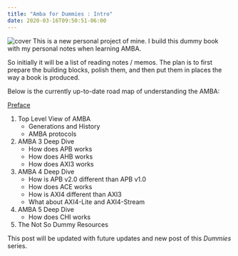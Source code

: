```yaml
---
title: "Amba for Dummies : Intro"
date: 2020-03-16T09:50:51-06:00
---
```

![cover](/galleries/amba_for_dummies.jpg)
This is a new personal project of mine. I build this dummy book with my personal notes when learning AMBA.

<!--more-->

So initially it will be a list of reading notes / memos. The plan is to first prepare the building blocks, polish them, and then put them in places the way a book is produced.

Below is the currently up-to-date road map of understanding the AMBA:

[Preface](/posts/amba-for-dummies-preface)

1. Top Level View of AMBA
    - Generations and History
    - AMBA protocols
2. AMBA 3 Deep Dive
    - How does APB works
    - How does AHB works
    - How does AXI3 works
3. AMBA 4 Deep Dive
    - How is APB v2.0 different than APB v1.0
    - How does ACE works
    - How is AXI4 different than AXI3
    - What about AXI4-Lite and AXI4-Stream
4. AMBA 5 Deep Dive
    - How does CHI works
5. The Not So Dummy Resources

This post will be updated with future updates and new post of this *Dummies* series.
